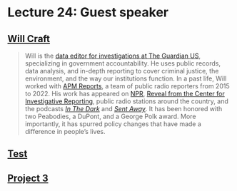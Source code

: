 # Lecture 24: Guest speaker

## [Will Craft](https://wcraft.github.io/)

> Will is the [data editor for investigations at The Guardian US](https://www.theguardian.com/profile/will-craft), specializing in government accountability. He uses public records, data analysis, and in-depth reporting to cover criminal justice, the environment, and the way our institutions function. In a past life, Will worked with [APM Reports](https://www.apmreports.org/), a team of public radio reporters from 2015 to 2022. His work has appeared on [NPR](https://www.npr.org/), [Reveal from the Center for Investigative Reporting](https://revealnews.org/), public radio stations around the country, and the podcasts [_In The Dark_](https://features.apmreports.org/in-the-dark/) and [_Sent Away_](https://features.apmreports.org/sent-away/). It has been honored with two Peabodies, a DuPont, and a George Polk award. More importantly, it has spurred policy changes that have made a difference in people’s lives.

## [Test](test.md)

## [Project 3](project_3.md)
